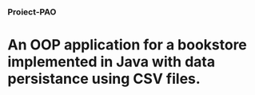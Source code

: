 ### Proiect-PAO
# An OOP application for a bookstore implemented in Java with data persistance using CSV files.

